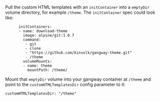 Pull the custom HTML templates with an `initContainer` into a `emptyDir`
volume directory, for example `/theme`. The `initContainer` spec could
look like:

```
      initContainers:
      - name: download-theme
        image: alpine/git:1.0.7
        command:
         - git
         - clone
         - "https://github.com/kinvolk/gangway-theme.git"
         - /theme
        volumeMounts:
        - name: theme
          mountPath: /theme/
```

Mount that `emptyDir` volume into your gangway container at `/theme` and
point to the `customHTMLTemplatesDir` config parameter to it:

```
customHTMLTemplatesDir: "/theme"
```
